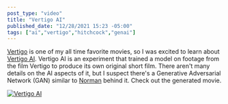 ```yaml
---
post_type: "video" 
title: "Vertigo AI"
published_date: "12/28/2021 15:23 -05:00"
tags: ["ai","vertigo","hitchcock","genai"]
---
```


[Vertigo](https://en.wikipedia.org/wiki/Vertigo_(film)) is one of my all time favorite movies, so I was excited to learn about [Vertigo AI](http://www.chrispeters.com/vertigo-ai-experiment/). Vertigo AI is an experiment that trained a model on footage from the film Vertigo to produce its own original short film. There aren't many details on the AI aspects of it, but I suspect there's a Generative Adversarial Network (GAN) similar to [Norman](http://norman-ai.mit.edu/) behind it. Check out the generated movie.

[![Vertigo AI](https://yewtu.be/vi/zeCDqFCGN8Y/maxres.jpg)](https://yewtu.be/embed/zeCDqFCGN8Y "Vertigo AI")